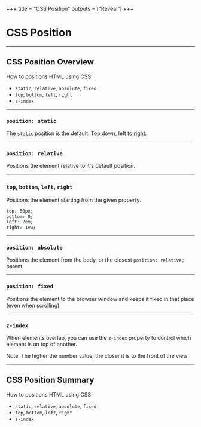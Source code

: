 +++
title = "CSS Position"
outputs = ["Reveal"]
+++

# CSS Position

---

## CSS Position Overview

How to positions HTML using CSS:

- `static`, `relative`, `absolute`, `fixed`
- `top`, `bottom`, `left`, `right`
- `z-index`

---

### `position: static`

The `static` position is the default. Top down, left to right.

---

### `position: relative`

Positions the element relative to it's default position.

---

### `top`, `bottom`, `left`, `right`

Positions the element starting from the given property.

```css
top: 50px;
bottom: 0;
left: 2em;
right: 1vw;
```

---

### `position: absolute`

Positions the element from the body, or the closest `position: relative;` parent.

---

### `position: fixed`

Positions the element to the browser window and keeps it fixed in that place (even when scrolling).

---

### `z-index`

When elements overlap, you can use the `z-index` property to
control which element is on top of another.

Note: The higher the number value, the closer it is to the front of the view

---

## CSS Position Summary

How to positions HTML using CSS:

- `static`, `relative`, `absolute`, `fixed`
- `top`, `bottom`, `left`, `right`
- `z-index`
